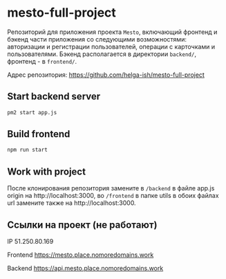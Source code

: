 # mesto-full-project
Репозиторий для приложения проекта `Mesto`, включающий фронтенд и бэкенд части приложения со следующими возможностями: авторизации и регистрации пользователей, операции с карточками и пользователями. Бэкенд располагается в директории `backend/`, фронтенд - в `frontend/`. 

Адрес репозитория: https://github.com/helga-ish/mesto-full-project

## Start backend server

```bash
pm2 start app.js
```
## Build frontend

```bash
npm run start
```
## Work with project

После клонирования репозитория замените в `/backend` в файле app.js origin на http://localhost:3000, во `/frontend` в папке utils в обоих файлах url замените также на http://localhost:3000. 

## Ссылки на проект (не работают)

IP 51.250.80.169

Frontend https://mesto.place.nomoredomains.work

Backend https://api.mesto.place.nomoredomains.work
